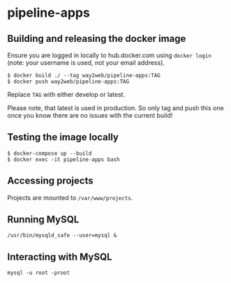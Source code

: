 # pipeline-apps

## Building and releasing the docker image

Ensure you are logged in locally to hub.docker.com using `docker login` (note: your username is used, not your email address).

```
$ docker build ./ --tag way2web/pipeline-apps:TAG
$ docker push way2web/pipeline-apps:TAG
```
Replace `TAG` with either develop or latest. 

Please note, that latest is used in production. 
So only tag and push this one once you know there are no issues with the current build!

## Testing the image locally

```
$ docker-compose up --build
$ docker exec -it pipeline-apps bash
```

## Accessing projects
Projects are mounted to `/var/www/projects`.

## Running MySQL
`/usr/bin/mysqld_safe --user=mysql &`

## Interacting with MySQL
`mysql -u root -proot`
